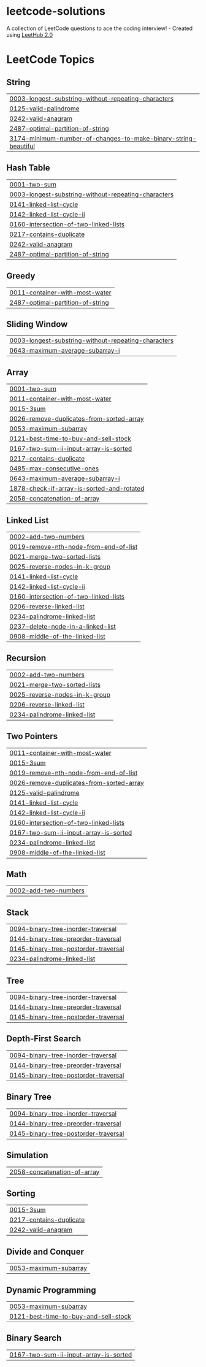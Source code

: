 # leetcode-solutions
A collection of LeetCode questions to ace the coding interview! - Created using [LeetHub 2.0](https://github.com/maitreya2954/LeetHub-2.0-Firefox)

<!---LeetCode Topics Start-->
# LeetCode Topics
## String
|  |
| ------- |
| [0003-longest-substring-without-repeating-characters](https://github.com/SanchitB23/leetcode-solutions/tree/master/0003-longest-substring-without-repeating-characters) |
| [0125-valid-palindrome](https://github.com/SanchitB23/leetcode-solutions/tree/master/0125-valid-palindrome) |
| [0242-valid-anagram](https://github.com/SanchitB23/leetcode-solutions/tree/master/0242-valid-anagram) |
| [2487-optimal-partition-of-string](https://github.com/SanchitB23/leetcode-solutions/tree/master/2487-optimal-partition-of-string) |
| [3174-minimum-number-of-changes-to-make-binary-string-beautiful](https://github.com/SanchitB23/leetcode-solutions/tree/master/3174-minimum-number-of-changes-to-make-binary-string-beautiful) |
## Hash Table
|  |
| ------- |
| [0001-two-sum](https://github.com/SanchitB23/leetcode-solutions/tree/master/0001-two-sum) |
| [0003-longest-substring-without-repeating-characters](https://github.com/SanchitB23/leetcode-solutions/tree/master/0003-longest-substring-without-repeating-characters) |
| [0141-linked-list-cycle](https://github.com/SanchitB23/leetcode-solutions/tree/master/0141-linked-list-cycle) |
| [0142-linked-list-cycle-ii](https://github.com/SanchitB23/leetcode-solutions/tree/master/0142-linked-list-cycle-ii) |
| [0160-intersection-of-two-linked-lists](https://github.com/SanchitB23/leetcode-solutions/tree/master/0160-intersection-of-two-linked-lists) |
| [0217-contains-duplicate](https://github.com/SanchitB23/leetcode-solutions/tree/master/0217-contains-duplicate) |
| [0242-valid-anagram](https://github.com/SanchitB23/leetcode-solutions/tree/master/0242-valid-anagram) |
| [2487-optimal-partition-of-string](https://github.com/SanchitB23/leetcode-solutions/tree/master/2487-optimal-partition-of-string) |
## Greedy
|  |
| ------- |
| [0011-container-with-most-water](https://github.com/SanchitB23/leetcode-solutions/tree/master/0011-container-with-most-water) |
| [2487-optimal-partition-of-string](https://github.com/SanchitB23/leetcode-solutions/tree/master/2487-optimal-partition-of-string) |
## Sliding Window
|  |
| ------- |
| [0003-longest-substring-without-repeating-characters](https://github.com/SanchitB23/leetcode-solutions/tree/master/0003-longest-substring-without-repeating-characters) |
| [0643-maximum-average-subarray-i](https://github.com/SanchitB23/leetcode-solutions/tree/master/0643-maximum-average-subarray-i) |
## Array
|  |
| ------- |
| [0001-two-sum](https://github.com/SanchitB23/leetcode-solutions/tree/master/0001-two-sum) |
| [0011-container-with-most-water](https://github.com/SanchitB23/leetcode-solutions/tree/master/0011-container-with-most-water) |
| [0015-3sum](https://github.com/SanchitB23/leetcode-solutions/tree/master/0015-3sum) |
| [0026-remove-duplicates-from-sorted-array](https://github.com/SanchitB23/leetcode-solutions/tree/master/0026-remove-duplicates-from-sorted-array) |
| [0053-maximum-subarray](https://github.com/SanchitB23/leetcode-solutions/tree/master/0053-maximum-subarray) |
| [0121-best-time-to-buy-and-sell-stock](https://github.com/SanchitB23/leetcode-solutions/tree/master/0121-best-time-to-buy-and-sell-stock) |
| [0167-two-sum-ii-input-array-is-sorted](https://github.com/SanchitB23/leetcode-solutions/tree/master/0167-two-sum-ii-input-array-is-sorted) |
| [0217-contains-duplicate](https://github.com/SanchitB23/leetcode-solutions/tree/master/0217-contains-duplicate) |
| [0485-max-consecutive-ones](https://github.com/SanchitB23/leetcode-solutions/tree/master/0485-max-consecutive-ones) |
| [0643-maximum-average-subarray-i](https://github.com/SanchitB23/leetcode-solutions/tree/master/0643-maximum-average-subarray-i) |
| [1878-check-if-array-is-sorted-and-rotated](https://github.com/SanchitB23/leetcode-solutions/tree/master/1878-check-if-array-is-sorted-and-rotated) |
| [2058-concatenation-of-array](https://github.com/SanchitB23/leetcode-solutions/tree/master/2058-concatenation-of-array) |
## Linked List
|  |
| ------- |
| [0002-add-two-numbers](https://github.com/SanchitB23/leetcode-solutions/tree/master/0002-add-two-numbers) |
| [0019-remove-nth-node-from-end-of-list](https://github.com/SanchitB23/leetcode-solutions/tree/master/0019-remove-nth-node-from-end-of-list) |
| [0021-merge-two-sorted-lists](https://github.com/SanchitB23/leetcode-solutions/tree/master/0021-merge-two-sorted-lists) |
| [0025-reverse-nodes-in-k-group](https://github.com/SanchitB23/leetcode-solutions/tree/master/0025-reverse-nodes-in-k-group) |
| [0141-linked-list-cycle](https://github.com/SanchitB23/leetcode-solutions/tree/master/0141-linked-list-cycle) |
| [0142-linked-list-cycle-ii](https://github.com/SanchitB23/leetcode-solutions/tree/master/0142-linked-list-cycle-ii) |
| [0160-intersection-of-two-linked-lists](https://github.com/SanchitB23/leetcode-solutions/tree/master/0160-intersection-of-two-linked-lists) |
| [0206-reverse-linked-list](https://github.com/SanchitB23/leetcode-solutions/tree/master/0206-reverse-linked-list) |
| [0234-palindrome-linked-list](https://github.com/SanchitB23/leetcode-solutions/tree/master/0234-palindrome-linked-list) |
| [0237-delete-node-in-a-linked-list](https://github.com/SanchitB23/leetcode-solutions/tree/master/0237-delete-node-in-a-linked-list) |
| [0908-middle-of-the-linked-list](https://github.com/SanchitB23/leetcode-solutions/tree/master/0908-middle-of-the-linked-list) |
## Recursion
|  |
| ------- |
| [0002-add-two-numbers](https://github.com/SanchitB23/leetcode-solutions/tree/master/0002-add-two-numbers) |
| [0021-merge-two-sorted-lists](https://github.com/SanchitB23/leetcode-solutions/tree/master/0021-merge-two-sorted-lists) |
| [0025-reverse-nodes-in-k-group](https://github.com/SanchitB23/leetcode-solutions/tree/master/0025-reverse-nodes-in-k-group) |
| [0206-reverse-linked-list](https://github.com/SanchitB23/leetcode-solutions/tree/master/0206-reverse-linked-list) |
| [0234-palindrome-linked-list](https://github.com/SanchitB23/leetcode-solutions/tree/master/0234-palindrome-linked-list) |
## Two Pointers
|  |
| ------- |
| [0011-container-with-most-water](https://github.com/SanchitB23/leetcode-solutions/tree/master/0011-container-with-most-water) |
| [0015-3sum](https://github.com/SanchitB23/leetcode-solutions/tree/master/0015-3sum) |
| [0019-remove-nth-node-from-end-of-list](https://github.com/SanchitB23/leetcode-solutions/tree/master/0019-remove-nth-node-from-end-of-list) |
| [0026-remove-duplicates-from-sorted-array](https://github.com/SanchitB23/leetcode-solutions/tree/master/0026-remove-duplicates-from-sorted-array) |
| [0125-valid-palindrome](https://github.com/SanchitB23/leetcode-solutions/tree/master/0125-valid-palindrome) |
| [0141-linked-list-cycle](https://github.com/SanchitB23/leetcode-solutions/tree/master/0141-linked-list-cycle) |
| [0142-linked-list-cycle-ii](https://github.com/SanchitB23/leetcode-solutions/tree/master/0142-linked-list-cycle-ii) |
| [0160-intersection-of-two-linked-lists](https://github.com/SanchitB23/leetcode-solutions/tree/master/0160-intersection-of-two-linked-lists) |
| [0167-two-sum-ii-input-array-is-sorted](https://github.com/SanchitB23/leetcode-solutions/tree/master/0167-two-sum-ii-input-array-is-sorted) |
| [0234-palindrome-linked-list](https://github.com/SanchitB23/leetcode-solutions/tree/master/0234-palindrome-linked-list) |
| [0908-middle-of-the-linked-list](https://github.com/SanchitB23/leetcode-solutions/tree/master/0908-middle-of-the-linked-list) |
## Math
|  |
| ------- |
| [0002-add-two-numbers](https://github.com/SanchitB23/leetcode-solutions/tree/master/0002-add-two-numbers) |
## Stack
|  |
| ------- |
| [0094-binary-tree-inorder-traversal](https://github.com/SanchitB23/leetcode-solutions/tree/master/0094-binary-tree-inorder-traversal) |
| [0144-binary-tree-preorder-traversal](https://github.com/SanchitB23/leetcode-solutions/tree/master/0144-binary-tree-preorder-traversal) |
| [0145-binary-tree-postorder-traversal](https://github.com/SanchitB23/leetcode-solutions/tree/master/0145-binary-tree-postorder-traversal) |
| [0234-palindrome-linked-list](https://github.com/SanchitB23/leetcode-solutions/tree/master/0234-palindrome-linked-list) |
## Tree
|  |
| ------- |
| [0094-binary-tree-inorder-traversal](https://github.com/SanchitB23/leetcode-solutions/tree/master/0094-binary-tree-inorder-traversal) |
| [0144-binary-tree-preorder-traversal](https://github.com/SanchitB23/leetcode-solutions/tree/master/0144-binary-tree-preorder-traversal) |
| [0145-binary-tree-postorder-traversal](https://github.com/SanchitB23/leetcode-solutions/tree/master/0145-binary-tree-postorder-traversal) |
## Depth-First Search
|  |
| ------- |
| [0094-binary-tree-inorder-traversal](https://github.com/SanchitB23/leetcode-solutions/tree/master/0094-binary-tree-inorder-traversal) |
| [0144-binary-tree-preorder-traversal](https://github.com/SanchitB23/leetcode-solutions/tree/master/0144-binary-tree-preorder-traversal) |
| [0145-binary-tree-postorder-traversal](https://github.com/SanchitB23/leetcode-solutions/tree/master/0145-binary-tree-postorder-traversal) |
## Binary Tree
|  |
| ------- |
| [0094-binary-tree-inorder-traversal](https://github.com/SanchitB23/leetcode-solutions/tree/master/0094-binary-tree-inorder-traversal) |
| [0144-binary-tree-preorder-traversal](https://github.com/SanchitB23/leetcode-solutions/tree/master/0144-binary-tree-preorder-traversal) |
| [0145-binary-tree-postorder-traversal](https://github.com/SanchitB23/leetcode-solutions/tree/master/0145-binary-tree-postorder-traversal) |
## Simulation
|  |
| ------- |
| [2058-concatenation-of-array](https://github.com/SanchitB23/leetcode-solutions/tree/master/2058-concatenation-of-array) |
## Sorting
|  |
| ------- |
| [0015-3sum](https://github.com/SanchitB23/leetcode-solutions/tree/master/0015-3sum) |
| [0217-contains-duplicate](https://github.com/SanchitB23/leetcode-solutions/tree/master/0217-contains-duplicate) |
| [0242-valid-anagram](https://github.com/SanchitB23/leetcode-solutions/tree/master/0242-valid-anagram) |
## Divide and Conquer
|  |
| ------- |
| [0053-maximum-subarray](https://github.com/SanchitB23/leetcode-solutions/tree/master/0053-maximum-subarray) |
## Dynamic Programming
|  |
| ------- |
| [0053-maximum-subarray](https://github.com/SanchitB23/leetcode-solutions/tree/master/0053-maximum-subarray) |
| [0121-best-time-to-buy-and-sell-stock](https://github.com/SanchitB23/leetcode-solutions/tree/master/0121-best-time-to-buy-and-sell-stock) |
## Binary Search
|  |
| ------- |
| [0167-two-sum-ii-input-array-is-sorted](https://github.com/SanchitB23/leetcode-solutions/tree/master/0167-two-sum-ii-input-array-is-sorted) |
<!---LeetCode Topics End-->